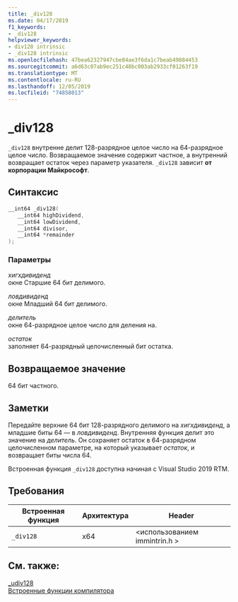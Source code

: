 ```yaml
---
title: _div128
ms.date: 04/17/2019
f1_keywords:
- _div128
helpviewer_keywords:
- div128 intrinsic
- _div128 intrinsic
ms.openlocfilehash: 47bea62327947cbe84ae3f6da1c7beab49884453
ms.sourcegitcommit: a6d63c07ab9ec251c48bc003ab2933cf01263f19
ms.translationtype: MT
ms.contentlocale: ru-RU
ms.lasthandoff: 12/05/2019
ms.locfileid: "74858013"
---
```

# <a name="_div128"></a>_div128

`_div128` внутренне делит 128-разрядное целое число на 64-разрядное целое число. Возвращаемое значение содержит частное, а внутренний возвращает остаток через параметр указателя. `_div128` зависит **от корпорации Майкрософт**.

## <a name="syntax"></a>Синтаксис

```C
__int64 _div128(
   __int64 highDividend,
   __int64 lowDividend,
   __int64 divisor,
   __int64 *remainder
);
```

### <a name="parameters"></a>Параметры

*хигхдивиденд* \
окне Старшие 64 бит делимого.

*ловдивиденд* \
окне Младший 64 бит делимого.

*делитель* \
окне 64-разрядное целое число для деления на.

*остаток* \
заполняет 64-разрядный целочисленный бит остатка.

## <a name="return-value"></a>Возвращаемое значение

64 бит частного.

## <a name="remarks"></a>Заметки

Передайте верхние 64 бит 128-разрядного делимого на *хигхдивиденд*, а младшие биты 64 — в *ловдивиденд*. Внутренняя функция делит это значение на *делитель*. Он сохраняет остаток в 64-разрядном целочисленном параметре, на который указывает *остаток*, и возвращает биты числа 64.

Встроенная функция `_div128` доступна начиная с Visual Studio 2019 RTM.

## <a name="requirements"></a>Требования

|Встроенная функция|Архитектура|Header|
|---------------|------------------|------------|
|`_div128`|x64|\<использованием immintrin.h >|

## <a name="see-also"></a>См. также:

[_udiv128](udiv128.md) \
[Встроенные функции компилятора](compiler-intrinsics.md)
